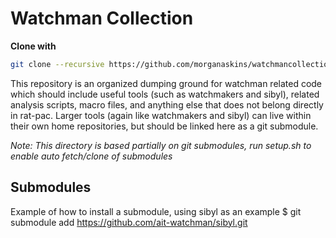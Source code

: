 Watchman Collection
===================

**Clone with**
```bash
git clone --recursive https://github.com/morganaskins/watchmancollection.git
```

This repository is an organized dumping ground for watchman related code which
should include useful tools (such as watchmakers and sibyl), related analysis
scripts, macro files, and anything else that does not belong directly in
rat-pac. Larger tools (again like watchmakers and sibyl) can live within their
own home repositories, but should be linked here as a git submodule.

_Note: This directory is based partially on git submodules, run setup.sh
to enable auto fetch/clone of submodules_

Submodules
----------
Example of how to install a submodule, using sibyl as an example
$ git submodule add https://github.com/ait-watchman/sibyl.git
